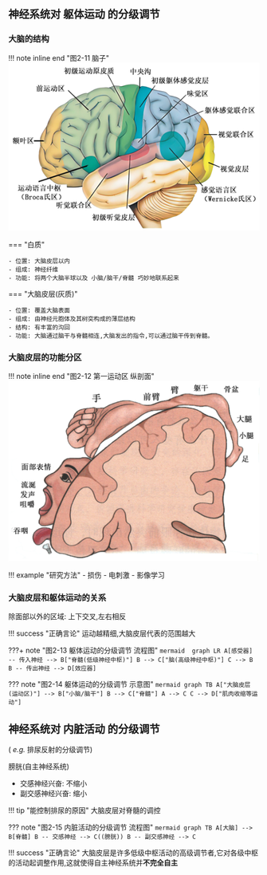 ## 神经系统对 躯体运动 的分级调节

### 大脑的结构

!!! note inline end "图2-11 脑子"
    ![](./src/11.png)

=== "白质"

    - 位置: 大脑皮层以内
    - 组成: 神经纤维
    - 功能: 将两个大脑半球以及 小脑/脑干/脊髓 巧妙地联系起来

=== "大脑皮层(灰质)"

    - 位置: 覆盖大脑表面
    - 组成: 由神经元胞体及其树突构成的薄层结构
    - 结构: 有丰富的沟回
    - 功能: 大脑通过脑干与脊髓相连,大脑发出的指令,可以通过脑干传到脊髓。

### 大脑皮层的功能分区

!!! note inline end "图2-12 第一运动区 纵剖面"
    ![](src/12.png)

!!! example "研究方法"
    - 损伤
    - 电刺激
    - 影像学习


### 大脑皮层和躯体运动的关系

除面部以外的区域: 上下交叉,左右相反

!!! success "正确言论"
    运动越精细,大脑皮层代表的范围越大

???+ note "图2-13 躯体运动的分级调节 流程图"
    ``` mermaid 
    graph LR
    A[感受器] -- 传入神经 --> B["脊髓(低级神经中枢)"]
    B --> C["脑(高级神经中枢)"]
    C --> B
    B -- 传出神经 --> D[效应器]
    ```

??? note "图2-14 躯体运动的分级调节 示意图"
    ``` mermaid
    graph TB
    A["大脑皮层(运动区)"] --> B["小脑/脑干"]
    B --> C["脊髓"]
    A --> C
    C --> D["肌肉收缩等运动"]
    ```

## 神经系统对 内脏活动 的分级调节

( *e.g.* 排尿反射的分级调节)

膀胱(自主神经系统)

- 交感神经兴奋: 不缩小
- 副交感神经兴奋: 缩小

!!! tip "能控制排尿的原因"
    大脑皮层对脊髓的调控

??? note "图2-15 内脏活动的分级调节 流程图"
    ``` mermaid
    graph TB
    A[大脑] --> B[脊髓]
    B -- 交感神经 --> C((膀胱))
    B -- 副交感神经 --> C
    ```

!!! success "正确言论"
    大脑皮层是许多低级中枢活动的高级调节者,它对各级中枢的活动起调整作用,这就使得自主神经系统并**不完全自主**

